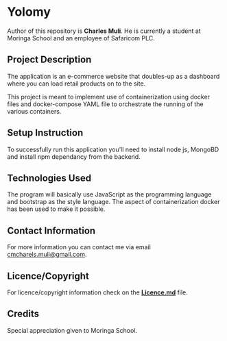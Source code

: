 # Yolomy
<!-- Introduction of Author -->
Author of this repository is <strong>Charles Muli</strong>. He is currently a student at Moringa School and an employee of Safaricom PLC.

<!--Project Description  -->

## Project Description

The application is an e-commerce website that doubles-up as a dashboard where you can load retail products on to the site.

This project is meant to implement use of containerization using docker files and docker-compose YAML file to orchestrate the running of the various containers.

## Setup Instruction

To successfully run this application you'll need to install node js, MongoBD and install npm dependancy from the backend.


## Technologies Used

The program will basically use JavaScript as the programming language and bootstrap as the style language.
The aspect of containerization docker has been used to make it possible.

## Contact Information

For more information you can contact me via email <span>cmcharels.muli@gmail.com</span>.

## Licence/Copyright

For licence/copyright information check on the <a href="LICENCE.md"><strong>Licence.md</strong></a> file.

## Credits
Special appreciation given to Moringa School.